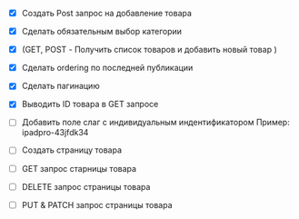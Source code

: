- [X] Создать Post запрос на добавление товара
- [X] Сделать обязательным выбор категории 
- [X] (GET, POST - Получить список товаров и добавить новый товар )
- [X] Сделать ordering по последней публикации
- [X] Сделать пагинацию
- [X] Выводить ID товара в GET запросе 

- [ ] Добавить поле слаг с индивидуальным индентификатором Пример: ipadpro-43jfdk34
- [ ] Создать страницу товара
- [ ] GET запрос старницы товара
- [ ] DELETE запрос страницы товара 
- [ ] PUT & PATCH запрос страницы товара 